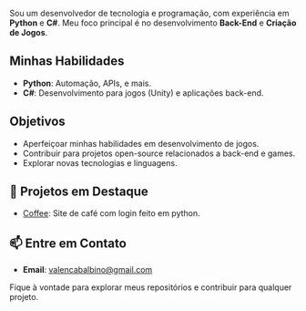 Sou um desenvolvedor de tecnologia e programação, com experiência em **Python** e **C#**. Meu foco principal é no desenvolvimento **Back-End** e **Criação de Jogos**.

## Minhas Habilidades

- **Python**: Automação, APIs, e mais.
- **C#**: Desenvolvimento para jogos (Unity) e aplicações back-end.

## Objetivos

- Aperfeiçoar minhas habilidades em desenvolvimento de jogos.
- Contribuir para projetos open-source relacionados a back-end e games.
- Explorar novas tecnologias e linguagens.

## 🌟 Projetos em Destaque

- [Coffee](#): Site de café com login feito em python.

## 📫 Entre em Contato

- **Email**: [valencabalbino@gmail.com](valencabalbino@gmail.com)

Fique à vontade para explorar meus repositórios e contribuir para qualquer projeto.
